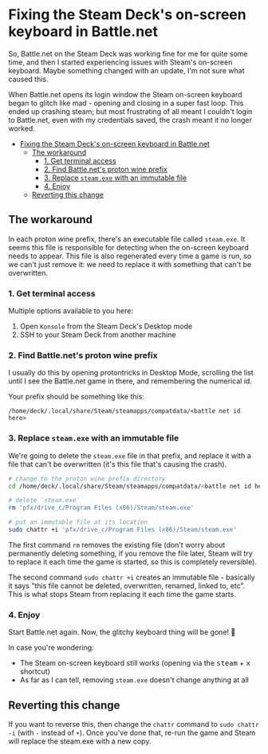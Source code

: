 # Fixing the Steam Deck's on-screen keyboard in Battle.net

So, Battle.net on the Steam Deck was working fine for me for quite some time, and then I started experiencing issues with Steam's on-screen keyboard. Maybe something changed with an update, I'm not sure what caused this.

When Battle.net opens its login window the Steam on-screen keyboard began to glitch like mad - opening and closing in a super fast loop. This ended up crashing steam; but most frustrating of all meant I couldn't login to Battle.net, even with my credentials saved, the crash meant it no longer worked.

- [Fixing the Steam Deck's on-screen keyboard in Battle.net](#fixing-the-steam-decks-on-screen-keyboard-in-battlenet)
  - [The workaround](#the-workaround)
    - [1. Get terminal access](#1-get-terminal-access)
    - [2. Find Battle.net's proton wine prefix](#2-find-battlenets-proton-wine-prefix)
    - [3. Replace `steam.exe` with an immutable file](#3-replace-steamexe-with-an-immutable-file)
    - [4. Enjoy](#4-enjoy)
  - [Reverting this change](#reverting-this-change)

## The workaround

In each proton wine prefix, there's an executable file called `steam.exe`. It seems this file is responsible for detecting when the on-screen keyboard needs to appear. This file is also regenerated every time a game is run, so we can't just remove it: we need to replace it with something that can't be overwritten.

### 1. Get terminal access

Multiple options available to you here:

1. Open `Konsole` from the Steam Deck's Desktop mode
2. SSH to your Steam Deck from another machine

### 2. Find Battle.net's proton wine prefix

I usually do this by opening protontricks in Desktop Mode, scrolling the list until I see the Battle.net game in there, and remembering the numerical id.

Your prefix should be something like this:

```title="proton prefix"
/home/deck/.local/share/Steam/steamapps/compatdata/<battle net id here>
```

### 3. Replace `steam.exe` with an immutable file

We're going to delete the `steam.exe` file in that prefix, and replace it with a file that can't be overwritten (it's this file that's causing the crash).

```bash title="replace steam.exe"
# change to the proton wine prefix directory
cd /home/deck/.local/share/Steam/steamapps/compatdata/<battle net id here>/

# delete `steam.exe`
rm 'pfx/drive_c/Program Files (x86)/Steam/steam.exe'

# put an immutable file at its location
sudo chattr +i 'pfx/drive_c/Program Files (x86)/Steam/steam.exe'
```

The first command `rm` removes the existing file (don't worry about permanently deleting something, if you remove the file later, Steam will try to replace it each time the game is started, so this is completely reversible).

The second command `sudo chattr +i` creates an immutable file - basically it says "this file cannot be deleted, overwritten, renamed, linked to, etc". This is what stops Steam from replacing it each time the game starts.

### 4. Enjoy

Start Battle.net again. Now, the glitchy keyboard thing will be gone! 🎉

In case you're wondering:

* The Steam on-screen keyboard still works (opening via the <kbd>steam</kbd> + <kbd>x</kbd> shortcut)
* As far as I can tell, removing `steam.exe` doesn't change anything at all

## Reverting this change

If you want to reverse this, then change the `chattr` command to `sudo chattr -i` (with `-` instead of `+`). Once you've done that, re-run the game and Steam will replace the steam.exe with a new copy.
